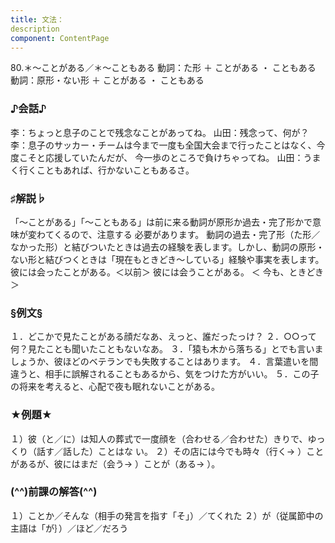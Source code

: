 ```yaml
---
title: 文法：
description
component: ContentPage
---
```



80.＊～ことがある／＊～こともある
動詞：た形 ＋ ことがある ・ こともある
動詞：原形・ない形 ＋ ことがある ・ こともある
### ♪会話♪
李：ちょっと息子のことで残念なことがあってね。 山田：残念って、何が？
李：息子のサッカー・チームは今まで一度も全国大会まで行ったことはなく、今度こそと応援していたんだが、 今一歩のところで負けちゃってね。
山田：うまく行くこともあれば、行かないこともあるさ。
### ♯解説♭
「～ことがある」「～こともある」は前に来る動詞が原形か過去・完了形かで意味が変わてくるので、注意する 必要があります。
動詞の過去・完了形（た形／なかった形）と結びついたときは過去の経験を表します。しかし、動詞の原形・ ない形と結びつくときは「現在もときどき～している」経験や事実を表します。
彼には会ったことがある。＜以前＞ 彼には会うことがある。 ＜ 今も、ときどき＞
### §例文§
１．どこかで見たことがある顔だなあ、えっと、誰だったっけ？
２．○○って何？見たことも聞いたこともないなあ。
３．「猿も木から落ちる」とでも言いましょうか、彼ほどのベテランでも失敗することはあります。
４．言葉遣いを間違うと、相手に誤解されることもあるから、気をつけた方がいい。
５．この子の将来を考えると、心配で夜も眠れないことがある。
### ★例題★
１）彼（と／に）は知人の葬式で一度顔を（合わせる／合わせた）きりで、ゆっくり（話す／話した）ことはな
い。
２）その店には今でも時々（行く→ ）ことがあるが、彼にはまだ（会う→ ）ことが（ある→ ）。
### (^^)前課の解答(^^)
１）ことか／そんな（相手の発言を指す「そ」）／てくれた
２）が（従属節中の主語は「が｝）／ほど／だろう
